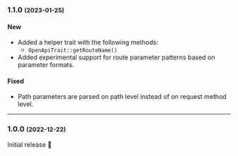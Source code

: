 ### 1.1.0 <small>(2023-01-25)</small>

#### New

* Added a helper trait with the following methods:
	- `OpenApiTrait::getRouteName()`
* Added experimental support for route parameter patterns based on parameter formats.

#### Fixed

* Path parameters are parsed on path level instead of on request method level.

--------------------------------------------------------

### 1.0.0 <small>(2022-12-22)</small>

Initial release 🎉
